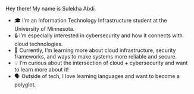Hey there! My name is Sulekha Abdi.

- 🎓 I’m an Information Technology Infrastructure student at the University of Minnesota.
- 🔒 I’m especially interested in cybersecurity and how it connects with cloud technologies.
- 🌱 Currently, I’m learning more about cloud infrastructure, security frameworks, and ways to make systems more reliable and secure.
- 💡 I’m curious about the intersection of cloud + cybersecurity and want to learn more about it!
- 🗣️ Outside of tech, I love learning languages and want to become a polyglot.
